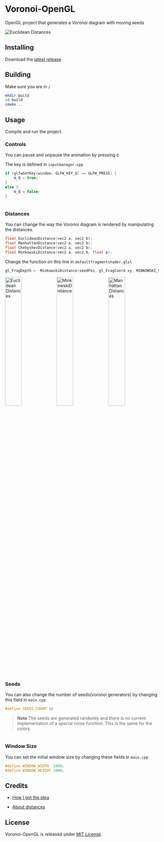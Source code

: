# Voronoi-OpenGL

OpenGL project that generates a Voronoi diagram with moving seeds 


<img
  src="https://user-images.githubusercontent.com/45045543/204884686-16e7083c-eff8-4ace-b5ad-de005d8ee0b6.png"
  alt="Euclidean Distances"
  title="Euclidean Distances"
  style="display: inline-block; margin: auto; padding: auto; width: auto">

## Installing

Download the [latest release](https://github.com/MihaiZegheru/Voronoi-OpenGL/releases/latest).


## Building

Make sure you are in `/`
```bash
mkdir build
cd build
cmake ..
```

## Usage

Compile and run the project.

### Controls
You can pause and unpause the animation by pressing `Q`

The key is defined in `inputmanager.cpp`
```cpp
if (glfwGetKey(window, GLFW_KEY_Q) == GLFW_PRESS) {
    m_Q = true;
}
else {
    m_Q = false;
}
```
#

### Distances
You can change the way the Voronoi diagram is rendered by manipulating the distances.
```cpp
float EuclideanDistance(vec2 a, vec2 b);
float ManhattanDistance(vec2 a, vec2 b);
float ChebyshevDistance(vec2 a, vec2 b);
float MinkowskiDistance(vec2 a, vec2 b, float p);
```

Change the function on this line in `defaultfragmentshader.glsl`

```cpp
gl_FragDepth =  MinkowskiDistance(seedPos, gl_FragCoord.xy, MINKOWSKI_VALUE) / length(screenRes);
```

<img
  src="https://user-images.githubusercontent.com/45045543/204848704-8e901701-cb38-4fb9-9c85-9e1a6c1dcd2e.PNG"
  alt="Euclidean Distances"
  title="Euclidean Distances"
  style="display: inline-block; margin: auto; padding: auto; width: 32.8%">
<img
  src="https://user-images.githubusercontent.com/45045543/204849744-62c0fee6-e63a-414c-8a74-243da4cdd743.PNG"
  alt="MinkowskiDistance"
  title="MinkowskiDistance"
  style="display: inline-block; margin:auto; padding: auto; width: 32.8%">
<img
  src="https://user-images.githubusercontent.com/45045543/204849749-24c458f6-07e4-40ca-a67b-0ab9df4b91d3.PNG"
  alt="Manhattan Distances"
  title="Manhattan Distances"
  style="display: inline-block; margin: auto; padding: auto; width: 32.8%">

#

### Seeds
You can also change the number of seeds(voronoi generators) by changing this field in `main.cpp`
```cpp
#define SEEDS_COUNT 10
```
>**Note**
The seeds are generated randomly and there is no current implementation of a special noise function. This is the same for the colors.
#

### Window Size
You can set the initial window size by changing these fields in `main.cpp`
```cpp
#define WINDOW_WIDTH  1000;
#define WINDOW_HEIGHT 1000;
```

## Credits
* [How I got the idea](https://www.youtube.com/watch?v=kT-Mz87-HcQ)

* [About distances](https://towardsdatascience.com/9-distance-measures-in-data-science-918109d069fa)


## License

Voronoi-OpenGL is released under [MIT License](https://github.com/MihaiZegheru/Voronoi-OpenGL/blob/main/LICENSE).
